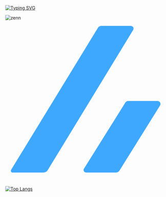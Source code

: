 <!-- Header -->
<p>
  <a href="https://git.io/typing-svg"><img src="https://readme-typing-svg.demolab.com?font=Fira+Code&weight=500&size=32&duration=1500&pause=2500&color=08273E&center=true&vCenter=true&random=false&width=436&height=100&lines=Hello!+I'm+cordelia!" alt="Typing SVG" /></a>
</p>

<!-- Social icons -->



![zenn](https://github.com/cordelia-sixth/cordelia-sixth/assets/zenn-logo.svg)<svg version="1.1" xmlns="http://www.w3.org/2000/svg" xmlns:xlink="http://www.w3.org/1999/xlink" x="0px"
	 y="0px" viewBox="0 0 88.3 88.3" style="enable-background:new 0 0 88.3 88.3;" xml:space="preserve">
<g fill="#3EA8FF">
	<path class="st0" d="M3.9,83.3h17c0.9,0,1.7-0.5,2.2-1.2L69.9,5.2c0.6-1-0.1-2.2-1.3-2.2H52.5c-0.8,0-1.5,0.4-1.9,1.1L3.1,81.9
		C2.8,82.5,3.2,83.3,3.9,83.3z"/>
	<path class="st0" d="M62.5,82.1l22.1-35.5c0.7-1.1-0.1-2.5-1.4-2.5h-16c-0.6,0-1.2,0.3-1.5,0.8L43,81.2c-0.6,0.9,0.1,2.1,1.2,2.1
		h16.3C61.3,83.3,62.1,82.9,62.5,82.1z"/>
</g>
</svg>


<!--
## My skills
[![My Skills](https://skillicons.dev/icons?i=html,css,js,ts)](https://skillicons.dev)
-->

[![Top Langs](https://github-readme-stats.vercel.app/api/top-langs/?username=cordelia-sixth&hide=ruby,php)](https://github.com/cordelia-sixth/github-readme-stats)

<!--
**cordelia-sixth/cordelia-sixth** is a ✨ _special_ ✨ repository because its `README.md` (this file) appears on your GitHub profile.

Here are some ideas to get you started:

- 🔭 I’m currently working on ...
- 🌱 I’m currently learning ...
- 👯 I’m looking to collaborate on ...
- 🤔 I’m looking for help with ...
- 💬 Ask me about ...
- 📫 How to reach me: ...
- 😄 Pronouns: ...
- ⚡ Fun fact: ...
-->
